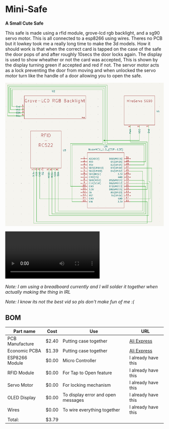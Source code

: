 # Mini-Safe 
**A Small Cute Safe**

This safe is made using a rfid module, grove-lcd rgb backlight, and a sg90 servo motor.
This is all connected to a esp8266 using wires. Theres no PCB but it lowkey took me a really long time to make the 3d models.
How it should work is that when the correct card is tapped on the case of the safe the door pops of and after roughly 10secs the door locks again.
The display is used to show wheather or not the card was accepted, This is shown by the display turning green if accepted and red if not.
The servor motor acts as a lock preventing the door from moving and when unlocked the servo motor turn like the handle of a door allowing you to open the safe.

![Diagram](/Wiring/Diagram.png)

![vid of project](/jounally-things/Videos/Vid_of_project.mp4)

*Note: I am using a breadboard currently and I will solder it together when actually making the thing in IRL*

*Note: I know its not the best vid so pls don't make fun of me :(*

## BOM

| Part name         | Cost    | Use                                | URL                                         |
| ----------------- | ------- | ---------------------------------- | ------------------------------------------- |
| PCB Manufacture   | $2.40   | Putting case together              |  [Ali Express](https://www.aliexpress.com/) |
| Economic PCBA     | $1.39   | Putting case together              |  [Ali Express](https://www.aliexpress.com/) |
| ESP8266 Module    | $0.00   | Micro Controller                   |  I already have this                        |
| RFID Module       | $0.00   | For Tap to Open feature            |  I already have this                        |
| Servo Motor       | $0.00   | For locking mechanism              |  I already have this                        |
| OLED Display      | $0.00   | To display error and open messages |  I already have this                        |
| Wires             | $0.00   | To wire everything together        |  I already have this                        |
| Total:            | $3.79   |                                    |                                             |